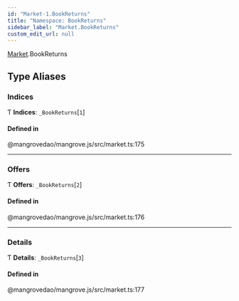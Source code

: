```yaml
---
id: "Market-1.BookReturns"
title: "Namespace: BookReturns"
sidebar_label: "Market.BookReturns"
custom_edit_url: null
---
```


[Market](Market-1.md).BookReturns

## Type Aliases

### <a id="indices" name="indices"></a> Indices

Ƭ **Indices**: `_BookReturns`[``1``]

#### Defined in

@mangrovedao/mangrove.js/src/market.ts:175

___

### <a id="offers" name="offers"></a> Offers

Ƭ **Offers**: `_BookReturns`[``2``]

#### Defined in

@mangrovedao/mangrove.js/src/market.ts:176

___

### <a id="details" name="details"></a> Details

Ƭ **Details**: `_BookReturns`[``3``]

#### Defined in

@mangrovedao/mangrove.js/src/market.ts:177
